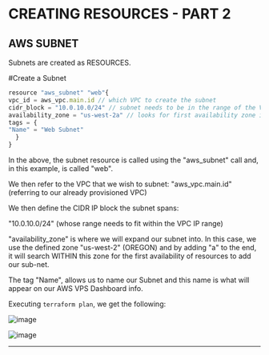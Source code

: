 # CREATING RESOURCES - PART 2

## AWS SUBNET

Subnets are created as RESOURCES.

#Create a Subnet

```jsx
resource "aws_subnet" "web"{
vpc_id = aws_vpc.main.id // which VPC to create the subnet
cidr_block = "10.0.10.0/24" // subnet needs to be in the range of the VPC
availability_zone = "us-west-2a" // looks for first availability zone in the us-west-2 region
tags = {
"Name" = "Web Subnet"
  }
}
```

In the above, the subnet resource is called using the
"aws_subnet" call and, in this example, is called "web".

We then refer to the VPC that we wish to subnet:
"aws_vpc.main.id" (referring to our already provisioned VPC)

We then define the CIDR IP block the subnet spans:

"10.0.10.0/24" (whose range needs to fit within the VPC IP range)

"availability_zone" is where we will expand our subnet into. In this case, we use the defined zone "us-west-2" (OREGON) and by adding "a" to the end, it will search WITHIN this zone for the first availability of resources to add our sub-net.

The tag "Name", allows us to name our Subnet and this name is what will appear on our AWS VPS Dashboard info.

Executing `terraform plan`, we get the following:

![image](https://github.com/psaumur/TERRAFORM_Course_Notes/assets/106411237/0cd17a19-1690-4070-a7c1-65b8629d0868)

![image](https://github.com/psaumur/TERRAFORM_Course_Notes/assets/106411237/aa5669a1-18e7-46e4-b8bf-4a6f632c73a6)

---

